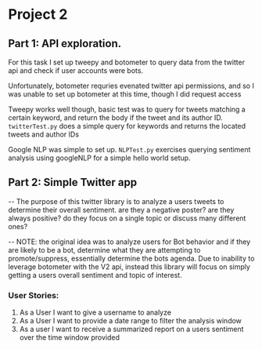 # Project 2

## Part 1: API exploration.

For this task I set up tweepy and botometer to query data from the twitter api 
and check if user accounts were bots.

Unfortunately, botometer requries evenated twitter api permissions, and so I was unable to set
up botometer at this time, though I did request access

Tweepy works well though, basic test was to query for tweets matching a certain keyword, 
and return the body if the tweet and its author ID.
`twitterTest.py` does a simple query for keywords and returns the located tweets and author IDs

Google NLP was simple to set up.
`NLPTest.py` exercises querying sentiment analysis using googleNLP for a simple hello world setup.

## Part 2: Simple Twitter app

-- The purpose of this twitter library is to analyze a users tweets to determine their overall sentiment.
are they a negative poster? are they always positive? do they focus on a single topic or discuss many different ones?

-- NOTE: the original idea was to analyze users for Bot behavior and if they are likely to be a bot, determine what they
are attempting to promote/suppress, essentially determine the bots agenda. 
Due to inability to leverage botometer with the V2 api, instead this library will focus on simply getting
a users overall sentiment and topic of interest.

### User Stories:

1. As a User I want to give a username to analyze
2. As a User I want to provide a date range to filter the analysis window
3. As a user I want to receive a summarized report on a users sentiment over the time window provided
